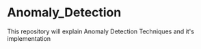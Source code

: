 # Anomaly_Detection
This repository will explain Anomaly Detection Techniques and it's implementation 

